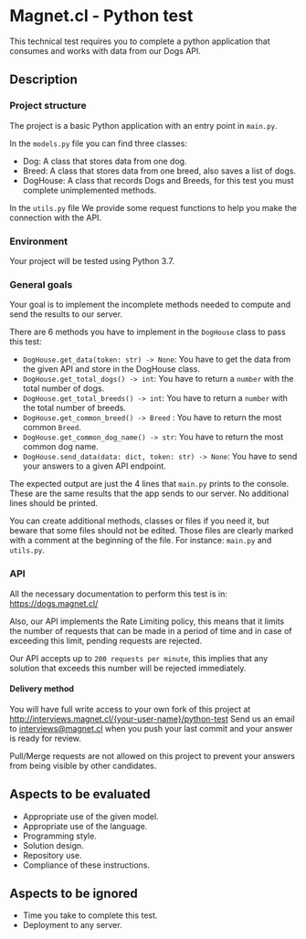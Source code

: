 # Magnet.cl - Python test

This technical test requires you to complete a python application that consumes and works with data from our Dogs API.

## Description

### Project structure

The project is a basic Python application with an entry point in `main.py`.

In the `models.py` file you can find three classes:
* Dog: A class that stores data from one dog.
* Breed: A class that stores data from one breed, also saves a list of dogs.
* DogHouse: A class that records Dogs and Breeds, for this test you must complete unimplemented methods.

In the `utils.py` file We provide some request functions to help you make the connection with the API.

### Environment

Your project will be tested using Python 3.7.

### General goals

Your goal is to implement the incomplete methods needed to compute and send the results to our server.

There are 6 methods you have to implement in the `DogHouse` class to pass
this test:

* `DogHouse.get_data(token: str) -> None`: You have to get the data from the given API and store in the DogHouse class.
* `DogHouse.get_total_dogs() -> int`: You have to return a `number` with the total number of dogs.
* `DogHouse.get_total_breeds() -> int`: You have to return a `number` with the total number of breeds.
* `DogHouse.get_common_breed() -> Breed` : You have to return the most common `Breed`.
* `DogHouse.get_common_dog_name() -> str`: You have to return the most common dog name.
* `DogHouse.send_data(data: dict, token: str) -> None`: You have to send your answers to a given API endpoint.

The expected output are just the 4 lines that `main.py` prints to the
console. These are the same results that the app sends to our server. No additional lines should be printed.

You can create additional methods, classes or files if you need it, but beware
that some files should not be edited. Those files are clearly marked with a
comment at the beginning of the file. For instance: `main.py` and `utils.py`.


### API

All the necessary documentation to perform this test is in: https://dogs.magnet.cl/

Also, our API implements the Rate Limiting policy, this means that it limits the number of requests that can be made in a period of time and in case of exceeding this limit, pending requests are rejected.

Our API accepts up to `200 requests per minute`, this implies that any solution that exceeds this number will be rejected immediately.

#### Delivery method

You will have full write access to your own fork of this project at
http://interviews.magnet.cl/{your-user-name}/python-test
Send us an email to interviews@magnet.cl when you push your
last commit and your answer is ready for review.

Pull/Merge requests are not allowed on this project to prevent your answers
from being visible by other candidates.

## Aspects to be evaluated

* Appropriate use of the given model.
* Appropriate use of the language.
* Programming style.
* Solution design.
* Repository use.
* Compliance of these instructions.

## Aspects to be ignored

* Time you take to complete this test.
* Deployment to any server.
